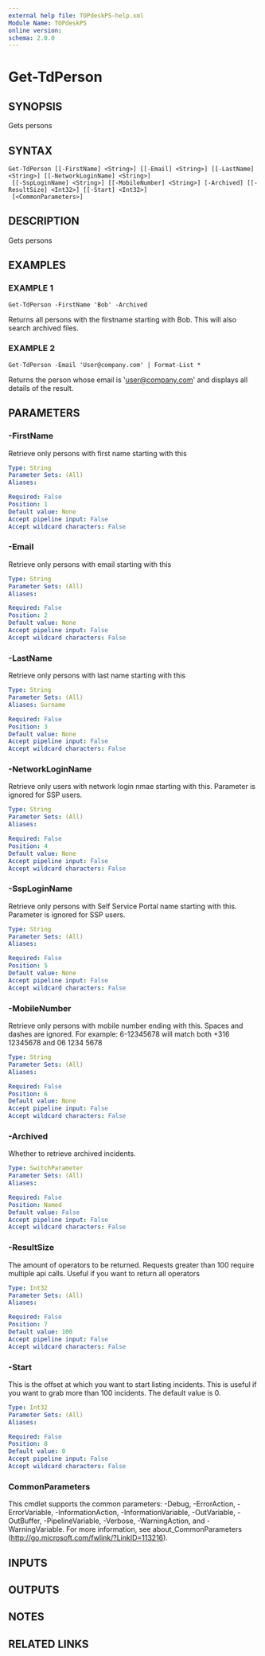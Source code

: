 ```yaml
---
external help file: TOPdeskPS-help.xml
Module Name: TOPdeskPS
online version:
schema: 2.0.0
---
```


# Get-TdPerson

## SYNOPSIS
Gets persons

## SYNTAX

```
Get-TdPerson [[-FirstName] <String>] [[-Email] <String>] [[-LastName] <String>] [[-NetworkLoginName] <String>]
 [[-SspLoginName] <String>] [[-MobileNumber] <String>] [-Archived] [[-ResultSize] <Int32>] [[-Start] <Int32>]
 [<CommonParameters>]
```

## DESCRIPTION
Gets persons

## EXAMPLES

### EXAMPLE 1
```
Get-TdPerson -FirstName 'Bob' -Archived
```

Returns all persons with the firstname starting with Bob.
This will also search archived files.

### EXAMPLE 2
```
Get-TdPerson -Email 'User@company.com' | Format-List *
```

Returns the person whose email is 'user@company.com' and displays all details of the result.

## PARAMETERS

### -FirstName
Retrieve only persons with first name starting with this

```yaml
Type: String
Parameter Sets: (All)
Aliases:

Required: False
Position: 1
Default value: None
Accept pipeline input: False
Accept wildcard characters: False
```

### -Email
Retrieve only persons with email starting with this

```yaml
Type: String
Parameter Sets: (All)
Aliases:

Required: False
Position: 2
Default value: None
Accept pipeline input: False
Accept wildcard characters: False
```

### -LastName
Retrieve only persons with last name starting with this

```yaml
Type: String
Parameter Sets: (All)
Aliases: Surname

Required: False
Position: 3
Default value: None
Accept pipeline input: False
Accept wildcard characters: False
```

### -NetworkLoginName
Retrieve only users with network login nmae starting with this.
Parameter is ignored for SSP users.

```yaml
Type: String
Parameter Sets: (All)
Aliases:

Required: False
Position: 4
Default value: None
Accept pipeline input: False
Accept wildcard characters: False
```

### -SspLoginName
Retrieve only persons with Self Service Portal name starting with this.
Parameter is ignored for SSP users.

```yaml
Type: String
Parameter Sets: (All)
Aliases:

Required: False
Position: 5
Default value: None
Accept pipeline input: False
Accept wildcard characters: False
```

### -MobileNumber
Retrieve only persons with mobile number ending with this.
Spaces and dashes are ignored.
For example: 6-12345678 will match both +316 12345678 and 06 1234 5678

```yaml
Type: String
Parameter Sets: (All)
Aliases:

Required: False
Position: 6
Default value: None
Accept pipeline input: False
Accept wildcard characters: False
```

### -Archived
Whether to retrieve archived incidents.

```yaml
Type: SwitchParameter
Parameter Sets: (All)
Aliases:

Required: False
Position: Named
Default value: False
Accept pipeline input: False
Accept wildcard characters: False
```

### -ResultSize
The amount of operators to be returned.
Requests greater than 100 require multiple api calls.
Useful if you want to return all operators

```yaml
Type: Int32
Parameter Sets: (All)
Aliases:

Required: False
Position: 7
Default value: 100
Accept pipeline input: False
Accept wildcard characters: False
```

### -Start
This is the offset at which you want to start listing incidents.
This is useful if you want to grab more than 100 incidents.
The default value is 0.

```yaml
Type: Int32
Parameter Sets: (All)
Aliases:

Required: False
Position: 8
Default value: 0
Accept pipeline input: False
Accept wildcard characters: False
```

### CommonParameters
This cmdlet supports the common parameters: -Debug, -ErrorAction, -ErrorVariable, -InformationAction, -InformationVariable, -OutVariable, -OutBuffer, -PipelineVariable, -Verbose, -WarningAction, and -WarningVariable.
For more information, see about_CommonParameters (http://go.microsoft.com/fwlink/?LinkID=113216).

## INPUTS

## OUTPUTS

## NOTES

## RELATED LINKS
